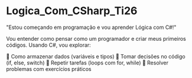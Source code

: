 # Logica_Com_CSharp_Ti26
 "Estou começando em programação e vou aprender Lógica com C#!"

 Vou entender como pensar como um programador e criar meus primeiros códigos. Usando C#, vou explorar:

🔹 Como armazenar dados (variáveis e tipos)
🔹 Tomar decisões no código (if, else, switch)
🔹 Repetir tarefas (loops com for, while)
🔹 Resolver problemas com exercícios práticos

